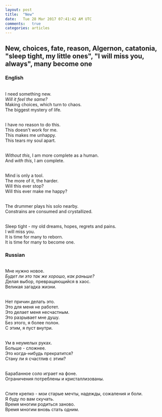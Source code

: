 ```yaml
---
layout: post
title:  "New"
date:   Tue 28 Mar 2017 07:41:42 AM UTC
comments:   true
categories: articles
---
```


## New, choices, fate, reason, Algernon, catatonia, "sleep tight, my little ones", "I will miss you, always", many become one

### English

<br /> I need something new.
<br /> *Will it feel the same?*
<br /> Making choices, which turn to chaos.
<br /> The biggest mystery of life.

<br /> I have no reason to do this.
<br /> This doesn't work for me.
<br /> This makes me unhappy.
<br /> This tears my soul apart.

<br /> *Without this*, I am more complete as a human.
<br /> And *with this*, I am complete.

<br /> Mind is only a tool.
<br /> The more of it, the harder.
<br /> Will this ever stop?
<br /> Will this ever make me happy?

<br /> The drummer plays his solo nearby.
<br /> Constrains are consumed and crystallized.

<br /> Sleep tight - my old dreams, hopes, regrets and pains.
<br /> I will miss you.
<br /> It is time for many to reborn.
<br /> It is time for many to become one.
<br />


### Russian

<br /> Мне нужно новое.
<br /> *Будет ли это так же хорошо, как раньше?*
<br /> Делая выбор, превращяющийся в хаос.
<br /> Великая загадка жизни.

<br /> Нет причин делать это.
<br /> Это для меня не работет.
<br /> Это делает меня несчастным.
<br /> Это разрывает мне душу.
<br /> Без этого, я более полон.
<br /> С этим, я пуст внутри.

<br /> Ум в неумелых руках.
<br /> Больше - сложнее.
<br /> Это когда-нибудь прекратится?
<br /> Стану ли я счастлив с этим?

<br /> Барабанное соло играет на фоне.
<br /> Ограничения потреблены и кристаллизованы.

<br /> Спите крепко - мои старые мечты, надежды, сожаления и боли.
<br /> Я буду по вам скучать.
<br /> Время многим родиться заново.
<br /> Время многим вновь стать одним.
